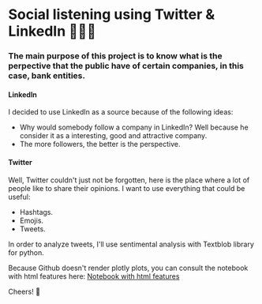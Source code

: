 # Social listening using Twitter & LinkedIn 👨🏽‍💻
### The main purpose of this project is to know what is the perpective that the public have of certain companies, in this case, bank entities.

#### LinkedIn
I decided to use LinkedIn as a source because of the following ideas:
* Why would somebody follow a company in LinkedIn? Well because he consider it as a interesting, good and attractive company.
* The more followers, the better is the perspective.

#### Twitter
Well, Twitter couldn't just not be forgotten, here is the place where a lot of people like to share their opinions.
I want to use everything that could be useful:
* Hashtags.
* Emojis.
* Tweets.

In order to analyze tweets, I'll use sentimental analysis with Textblob library for python.

Because Github doesn't render plotly plots, you can consult the notebook with html features here: [Notebook with html features](https://nbviewer.jupyter.org/github/Eligoze75/Twitter_LinkedIn_listener/blob/master/src/Social%20listening%20report.ipynb)  

Cheers! 🙌
